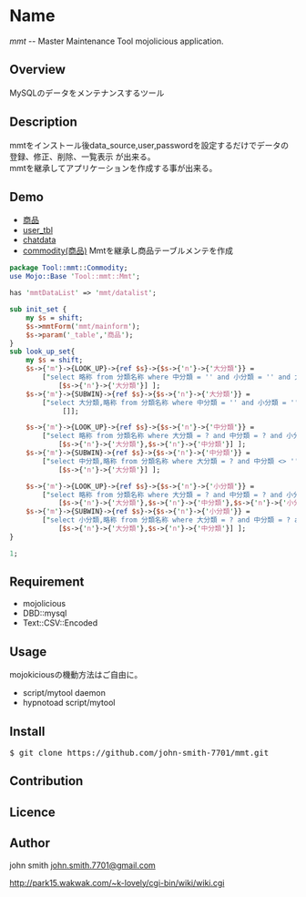 # Name

_mmt_ -- Master Maintenance Tool mojolicious application.

## Overview

MySQLのデータをメンテナンスするツール

## Description

mmtをインストール後data_source,user,passwordを設定するだけでデータの登録、修正、削除、一覧表示
が出来る。  
mmtを継承してアプリケーションを作成する事が出来る。

## Demo
* [商品](http://www21051ue.sakura.ne.jp:3003/mmt/%E5%95%86%E5%93%81)
* [user_tbl](http://www21051ue.sakura.ne.jp:3003/mmt/user_tbl)
* [chatdata](http://www21051ue.sakura.ne.jp:3003/mmt/chatdata)
* [commodity(商品)](http://www21051ue.sakura.ne.jp:3003/mmtx/commodity) Mmtを継承し商品テーブルメンテを作成

```perl
package Tool::mmt::Commodity;
use Mojo::Base 'Tool::mmt::Mmt';

has 'mmtDataList' => 'mmt/datalist';

sub init_set {
    my $s = shift;
    $s->mmtForm('mmt/mainform');
    $s->param('_table','商品');
}
sub look_up_set{
    my $s = shift;
    $s->{'m'}->{LOOK_UP}->{ref $s}->{$s->{'n'}->{'大分類'}} = 
        ["select 略称 from 分類名称 where 中分類 = '' and 小分類 = '' and 大分類 = ? ", 
            [$s->{'n'}->{'大分類'}] ];
    $s->{'m'}->{SUBWIN}->{ref $s}->{$s->{'n'}->{'大分類'}} = 
        ["select 大分類,略称 from 分類名称 where 中分類 = '' and 小分類 = ''", 
             []];

    $s->{'m'}->{LOOK_UP}->{ref $s}->{$s->{'n'}->{'中分類'}} = 
        ["select 略称 from 分類名称 where 大分類 = ? and 中分類 = ? and 小分類 = '' ", 
            [$s->{'n'}->{'大分類'},$s->{'n'}->{'中分類'}] ];
    $s->{'m'}->{SUBWIN}->{ref $s}->{$s->{'n'}->{'中分類'}} = 
        ["select 中分類,略称 from 分類名称 where 大分類 = ? and 中分類 <> '' and 小分類 = ''", 
            [$s->{'n'}->{'大分類'}] ];

    $s->{'m'}->{LOOK_UP}->{ref $s}->{$s->{'n'}->{'小分類'}} = 
        ["select 略称 from 分類名称 where 大分類 = ? and 中分類 = ? and 小分類 = ? ", 
            [$s->{'n'}->{'大分類'},$s->{'n'}->{'中分類'},$s->{'n'}->{'小分類'}] ];
    $s->{'m'}->{SUBWIN}->{ref $s}->{$s->{'n'}->{'小分類'}} = 
        ["select 小分類,略称 from 分類名称 where 大分類 = ? and 中分類 = ? and 小分類 <> ''", 
            [$s->{'n'}->{'大分類'},$s->{'n'}->{'中分類'}] ];
}

1;
```

## Requirement
* mojolicious
* DBD::mysql
* Text::CSV::Encoded

## Usage
mojokiciousの機動方法はご自由に。
* script/mytool daemon
* hypnotoad script/mytool

## Install
<pre>
$ git clone https://github.com/john-smith-7701/mmt.git
</pre>
## Contribution

## Licence

## Author

john smith <john.smith.7701@gmail.com>

http://park15.wakwak.com/~k-lovely/cgi-bin/wiki/wiki.cgi

